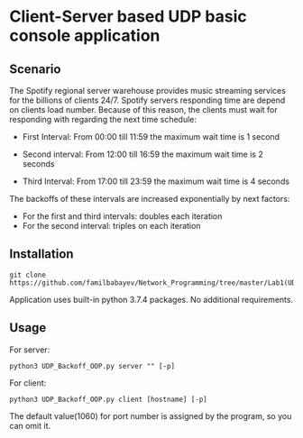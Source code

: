 # Client-Server based UDP basic console application

## Scenario
The Spotify regional server warehouse provides music streaming services for the billions of clients 24/7. Spotify servers responding time are depend on clients load number. Because of this reason, the clients must wait for responding with regarding the next time schedule:

* First Interval: From 00:00 till 11:59 the maximum wait time is 1 second

* Second interval: From 12:00 till 16:59 the maximum wait time is 2 seconds

* Third Interval: From 17:00 till 23:59 the maximum wait time is 4 seconds

The backoffs of these intervals are increased exponentially by next factors:

* For the first and third intervals: doubles each iteration
* For the second interval: triples on each iteration

## Installation
```
git clone https://github.com/familbabayev/Network_Programming/tree/master/Lab1(UDP_Backoff)
```
Application uses built-in python 3.7.4 packages. No additional requirements.

## Usage
For server:
```
python3 UDP_Backoff_OOP.py server "" [-p]
```
For client:
```
python3 UDP_Backoff_OOP.py client [hostname] [-p]
```
The default value(1060) for port number is assigned by the program, so you can omit it.  